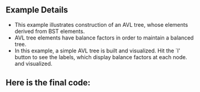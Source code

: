 ## Example Details

-   This example illustrates construction of an AVL tree, whose elements derived from BST elements.
-   AVL tree elements have balance factors in order to maintain a balanced tree.
-   In this example, a simple AVL tree is built and visualized. Hit the \`l' button to see the labels, which display balance factors at each node. and visualized.

## Here is the final code:

[](./testing/c++/avl.cpp.html)